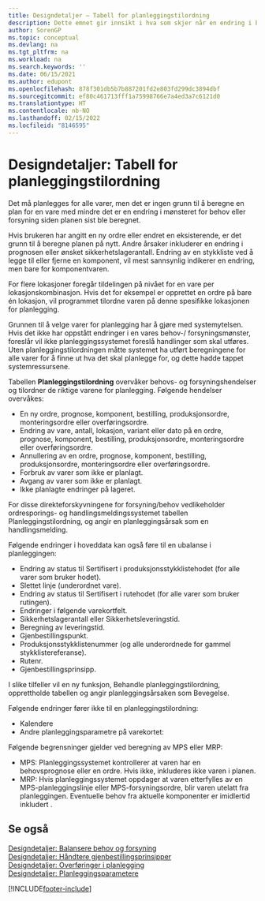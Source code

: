 ```yaml
---
title: Designdetaljer – Tabell for planleggingstilordning
description: Dette emnet gir innsikt i hva som skjer når en endring i behovs- eller forsyningsmønstrene krever at du beregner hvordan du planlegger for en vare.
author: SorenGP
ms.topic: conceptual
ms.devlang: na
ms.tgt_pltfrm: na
ms.workload: na
ms.search.keywords: ''
ms.date: 06/15/2021
ms.author: edupont
ms.openlocfilehash: 878f301db5b7b887201fd2e803fd299dc3894dbf
ms.sourcegitcommit: ef80c461713fff1a75998766e7a4ed3a7c6121d0
ms.translationtype: HT
ms.contentlocale: nb-NO
ms.lasthandoff: 02/15/2022
ms.locfileid: "8146595"
---
```

# <a name="design-details-planning-assignment-table"></a>Designdetaljer: Tabell for planleggingstilordning
Det må planlegges for alle varer, men det er ingen grunn til å beregne en plan for en vare med mindre det er en endring i mønsteret for behov eller forsyning siden planen sist ble beregnet.  

Hvis brukeren har angitt en ny ordre eller endret en eksisterende, er det grunn til å beregne planen på nytt. Andre årsaker inkluderer en endring i prognosen eller ønsket sikkerhetslagerantall. Endring av en stykkliste ved å legge til eller fjerne en komponent, vil mest sannsynlig indikerer en endring, men bare for komponentvaren.  

For flere lokasjoner foregår tildelingen på nivået for en vare per lokasjonskombinasjon. Hvis det for eksempel er opprettet en ordre på bare én lokasjon, vil programmet tilordne varen på denne spesifikke lokasjonen for planlegging.  

Grunnen til å velge varer for planlegging har å gjøre med systemytelsen. Hvis det ikke har oppstått endringer i en vares behov-/ forsyningsmønster, foreslår vil ikke planleggingssystemet foreslå handlinger som skal utføres. Uten planleggingstilordningen måtte systemet ha utført beregningene for alle varer for å finne ut hva det skal planlegge for, og dette hadde tappet systemressursene.  

Tabellen **Planleggingstilordning** overvåker behovs- og forsyningshendelser og tilordner de riktige varene for planlegging. Følgende hendelser overvåkes:  

* En ny ordre, prognose, komponent, bestilling, produksjonsordre, monteringsordre eller overføringsordre.  
* Endring av vare, antall, lokasjon, variant eller dato på en ordre, prognose, komponent, bestilling, produksjonsordre, monteringsordre eller overføringsordre.  
* Annullering av en ordre, prognose, komponent, bestilling, produksjonsordre, monteringsordre eller overføringsordre.  
* Forbruk av varer som ikke er planlagt.  
* Avgang av varer som ikke er planlagt.  
* Ikke planlagte endringer på lageret.  

For disse direkteforskyvningene for forsyning/behov vedlikeholder ordresporings- og handlingsmeldingssystemet tabellen Planleggingstilordning, og angir en planleggingsårsak som en handlingsmelding.  

Følgende endringer i hoveddata kan også føre til en ubalanse i planleggingen:  

* Endring av status til Sertifisert i produksjonsstykklistehodet (for alle varer som bruker hodet).  
* Slettet linje (underordnet vare).  
* Endring av status til Sertifisert i rutehodet (for alle varer som bruker rutingen).  
* Endringer i følgende varekortfelt.  
* Sikkerhetslagerantall eller Sikkerhetsleveringstid.  
* Beregning av leveringstid.  
* Gjenbestillingspunkt.  
* Produksjonsstykklistenummer (og alle underordnede for gammel stykklistereferanse).  
* Rutenr.  
* Gjenbestillingsprinsipp.  

I slike tilfeller vil en ny funksjon, Behandle planleggingstilordning, opprettholde tabellen og angir planleggingsårsaken som Bevegelse.  

Følgende endringer fører ikke til en planleggingstilordning:  

* Kalendere  
* Andre planleggingsparametre på varekortet:  

Følgende begrensninger gjelder ved beregning av MPS eller MRP:  

* MPS: Planleggingssystemet kontrollerer at varen har en behovsprognose eller en ordre. Hvis ikke, inkluderes ikke varen i planen.  
* MRP: Hvis planleggingssystemet oppdager at varen etterfylles av en MPS-planleggingslinje eller MPS-forsyningsordre, blir varen utelatt fra planleggingen. Eventuelle behov fra aktuelle komponenter er imidlertid inkludert .  

## <a name="see-also"></a>Se også  
[Designdetaljer: Balansere behov og forsyning](design-details-balancing-demand-and-supply.md)   
[Designdetaljer: Håndtere gjenbestillingsprinsipper](design-details-handling-reordering-policies.md)   
[Designdetaljer: Overføringer i planlegging](design-details-transfers-in-planning.md)   
[Designdetaljer: Planleggingsparametere](design-details-planning-parameters.md)  


[!INCLUDE[footer-include](includes/footer-banner.md)]